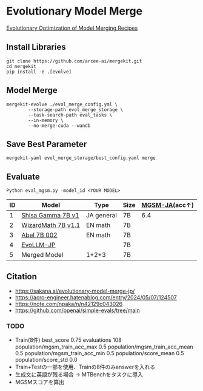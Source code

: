 # Evolutionary Model Merge
[Evolutionary Optimization of Model Merging Recipes](https://sakana.ai/evolutionary-model-merge-jp/)

## Install Libraries
```
git clone https://github.com/arcee-ai/mergekit.git
cd mergekit
pip install -e .[evolve]
```

## Model Merge
```
mergekit-evolve ./evol_merge_config.yml \
		--storage-path evol_merge_storage \
		--task-search-path eval_tasks \
		--in-memory \
		--no-merge-cuda --wandb
```

## Save Best Parameter
```
mergekit-yaml evol_merge_storage/best_config.yaml merge
```

## Evaluate
```
Python eval_mgsm.py -model_id <YOUR MODEL>
```

| ID | Model | Type | Size | [MGSM-JA](https://huggingface.co/datasets/juletxara/mgsm)(acc↑) |
| -- | -- | -- | -- | -- |
| 1 | [Shisa Gamma 7B v1](https://huggingface.co/augmxnt/shisa-gamma-7b-v1) | JA general | 7B | 6.4 |
| 2 | [WizardMath 7B v1.1](https://huggingface.co/WizardLMTeam/WizardMath-7B-V1.1) | EN math | 7B |  |
| 3 | [Abel 7B 002](https://huggingface.co/GAIR/Abel-7B-002) | EN math | 7B |  |
| 4 | [EvoLLM-JP](https://huggingface.co/SakanaAI/EvoLLM-JP-v1-7B) |  | 7B |  |
| 5 | Merged Model | 1+2+3 | 7B |  |

## Citation
- https://sakana.ai/evolutionary-model-merge-jp/
- https://acro-engineer.hatenablog.com/entry/2024/05/07/124507
- https://note.com/npaka/n/n42129c043026
- https://github.com/openai/simple-evals/tree/main

### TODO
- Train(8件)
	best_score 0.75
	evaluations 108
	population/mgsm_train_acc_max 0.5
	population/mgsm_train_acc_mean 0.5
	population/mgsm_train_acc_min 0.5
	population/score_mean 0.5
	population/score_std 0.0
- Train+Testの一部を使用、Trainの8件のみanswerを入れる
- 生成文に英語が残る場合 → MTBenchをタスクに導入
- MGSMスコアを算出
